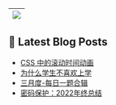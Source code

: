  <a href="https://github.com/anuraghazra/github-readme-stats"><img align="center" src="https://github-readme-stats.vercel.app/api/top-langs/?username=Usualminds&layout=compact&hide_border=true" /></a> |
| ------------- | 

## 📕 Latest Blog Posts
<!-- BLOG-POST-LIST:START -->
- [CSS 中的滚动时间动画](https://www.qjidea.com/css-scroll/)
- [为什么学生不喜欢上学](https://www.qjidea.com/not_like_lesson/)
- [三月度-每日一题合辑](https://www.qjidea.com/march-lc/)
- [密码保护：2022年终总结](https://www.qjidea.com/2022_summary/)
<!-- BLOG-POST-LIST:END -->
